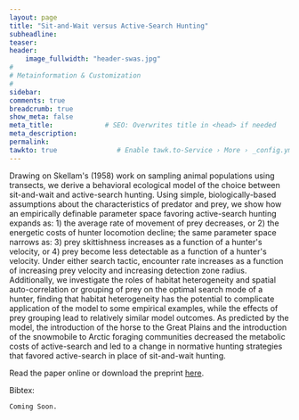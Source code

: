 ```yaml
---
layout: page
title: "Sit-and-Wait versus Active-Search Hunting"
subheadline: 
teaser: 
header:
    image_fullwidth: "header-swas.jpg"
#
# Metainformation & Customization
#
sidebar: 
comments: true
breadcrumb: true
show_meta: false
meta_title:             # SEO: Overwrites title in <head> if needed
meta_description:
permalink:
tawkto: true               # Enable tawk.to-Service › More › _config.yml
---
```

<div class="row">
<div class="medium-8 columns t30">
<img src="{{ site.url }}/images/swas.png" alt="">
</div><!-- /.medium-8.columns -->
</div><!-- /.row -->
Drawing on Skellam's (1958) work on sampling animal populations using transects, we derive a behavioral ecological model of the choice between sit-and-wait and active-search hunting. Using simple, biologically-based assumptions about the characteristics of predator and prey, we show how an empirically definable parameter space favoring active-search hunting expands as: 1) the average rate of movement of prey decreases, or 2) the energetic costs of hunter locomotion decline; the same parameter space narrows as: 3) prey skittishness increases as a function of a hunter's velocity, or 4) prey become less detectable as a function of a hunter's velocity. Under either search tactic, encounter rate increases as a function of increasing prey velocity and increasing detection zone radius. Additionally, we investigate the roles of habitat heterogeneity and spatial auto-correlation or grouping of prey on the optimal search mode of a hunter, finding that habitat heterogeneity has the potential to complicate application of the model to some empirical examples, while the effects of prey grouping lead to relatively similar model outcomes. As predicted by the model, the introduction of the horse to the Great Plains and the introduction of the snowmobile to Arctic foraging communities decreased the metabolic costs of active-search and led to a change in normative hunting strategies that favored active-search in place of sit-and-wait hunting.

Read the paper online or download the preprint [here][1].

Bibtex:
```
Coming Soon.
```

 [1]: https://github.com/Ctross/ctross.github.io/blob/master/pdfs/SearchModePreprint.pdf
 
